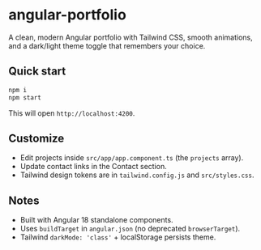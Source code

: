 # angular-portfolio

A clean, modern Angular portfolio with Tailwind CSS, smooth animations, and a dark/light theme toggle that remembers your choice.

## Quick start

```bash
npm i
npm start
```

This will open `http://localhost:4200`.

## Customize
- Edit projects inside `src/app/app.component.ts` (the `projects` array).
- Update contact links in the Contact section.
- Tailwind design tokens are in `tailwind.config.js` and `src/styles.css`.

## Notes
- Built with Angular 18 standalone components.
- Uses `buildTarget` in `angular.json` (no deprecated `browserTarget`).
- Tailwind `darkMode: 'class'` + localStorage persists theme.
